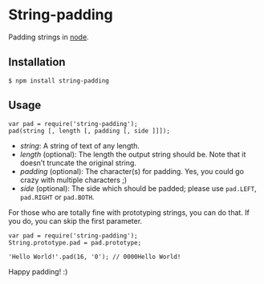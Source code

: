 # String-padding

Padding strings in [node](http://nodejs.org/).

## Installation

`$ npm install string-padding`

## Usage

    var pad = require('string-padding');
    pad(string [, length [, padding [, side ]]]);

- *string*: A string of text of any length.
- *length* (optional): The length the output string should be. Note that it doesn’t truncate the original string.
- *padding* (optional): The character(s) for padding. Yes, you could go crazy with multiple characters ;)
- *side* (optional): The side which should be padded; please use `pad.LEFT`, `pad.RIGHT` or `pad.BOTH`.

For those who are totally fine with prototyping strings, you can do that. If you do, you can skip the first parameter.

    var pad = require('string-padding');
    String.prototype.pad = pad.prototype;
    
    'Hello World!'.pad(16, '0'); // 0000Hello World!

Happy padding! :)